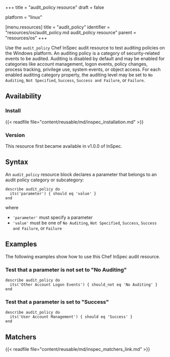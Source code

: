 +++
title = "audit_policy resource"
draft = false

platform = "linux"

[menu.resources]
    title = "audit_policy"
    identifier = "resources/os/audit_policy.md audit_policy resource"
    parent = "resources/os"
+++

Use the `audit_policy` Chef InSpec audit resource to test auditing policies on the Windows platform. An auditing policy is a category of security-related events to be audited. Auditing is disabled by default and may be enabled for categories like account management, logon events, policy changes, process tracking, privilege use, system events, or object access. For each enabled auditing category property, the auditing level may be set to `No Auditing`, `Not Specified`, `Success`, `Success and Failure`, or `Failure`.

## Availability

### Install

{{< readfile file="content/reusable/md/inspec_installation.md" >}}

### Version

This resource first became available in v1.0.0 of InSpec.

## Syntax

An `audit_policy` resource block declares a parameter that belongs to an audit policy category or subcategory:

    describe audit_policy do
      its('parameter') { should eq 'value' }
    end

where

- `'parameter'` must specify a parameter
- `'value'` must be one of `No Auditing`, `Not Specified`, `Success`, `Success and Failure`, or `Failure`

## Examples

The following examples show how to use this Chef InSpec audit resource.

### Test that a parameter is not set to "No Auditing"

    describe audit_policy do
      its('Other Account Logon Events') { should_not eq 'No Auditing' }
    end

### Test that a parameter is set to "Success"

    describe audit_policy do
      its('User Account Management') { should eq 'Success' }
    end

## Matchers

{{< readfile file="content/reusable/md/inspec_matchers_link.md" >}}
